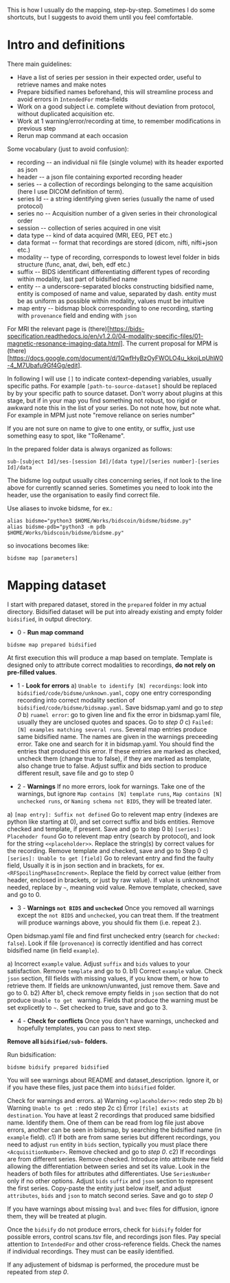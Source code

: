 This is how I usually do the mapping, step-by-step. Sometimes I do some shortcuts, but I suggests to avoid them until you feel comfortable.


# Intro and definitions

There main guidelines:

  - Have a list of series per session in their expected order, useful to retrieve names and make notes
  - Prepare bidsified names beforehand, this will streamline process and avoid errors in `IntendedFor` meta-fields
  - Work on a good subject i.e. complete without deviation from protocol, without duplicated acquisition etc.
  - Work at 1 warning/error/recording at time, to remember modifications in previous step
  - Rerun map command at each occasion

Some vocabulary (just to avoid confusion):
  - recording -- an individual nii file (single volume) with its header exported as json
  - header -- a json file containing exported recording header
  - series -- a collection of recordings belonging to the same acquisition (here I use DICOM definition of term).
  - series Id -- a string identifying given series (usually the name of used protocol)
  - series no -- Acquisition number of a given series in their chronological order
  - session -- collection of series acquired in one visit
  - data type -- kind of data acquired (MRI, EEG, PET etc.)
  - data format -- format that recordings are stored (dicom, nifti, nifti+json etc.)
  - modality -- type of recording, corresponds to lowest level folder in bids structure (func, anat, dwi, beh, edf etc.)
  - suffix -- BIDS identificant differentiating different types of recording within modality, last part of bidsified name
  - entity -- a underscore-separated blocks constructing bidsified name, entity is composed of name and value, separated by dash. entity must be as uniform as possible within modality, values must be intuitive
  - map entry -- bidsmap block corresponding to one recording, starting with `provenance` field and ending with `json`

For MRI the relevant page is (there)[https://bids-specification.readthedocs.io/en/v1.2.0/04-modality-specific-files/01-magnetic-resonance-imaging-data.html]. The current proposal for MPM is (there)[https://docs.google.com/document/d/1QwfHyBzOyFWOLO4u_kkojLpUhW0-4_M7Ubafu9Gf4Gg/edit].

In following I will use `[]` to indicate context-depending variables, usually specific paths.
For example `[path-to-source-dataset]` should be replaced by by your specific path to source dataset.
Don't worry about plugins at this stage, but if in your map you find something not robust, too rigid or awkward note this in the list of your series. Do not note how, but note what. For example in MPM just note "remove reliance on series number"

If you are not sure on name to give to one entity, or suffix, just use something easy to spot, like "ToRename".

In the prepared folder data is always organized as follows:
```
sub-[subject Id]/ses-[session Id]/[data type]/[series number]-[series Id]/data
```

The bidsme log output usually cites concerning series, if not look to the line above for currently scanned series. Sometimes you need to look into the header, use the organisation to easily find correct file.


Use aliases to invoke bidsme, for ex.:
```
alias bidsme="python3 $HOME/Works/bidscoin/bidsme/bidsme.py"
alias bidsme-pdb="python3 -m pdb $HOME/Works/bidscoin/bidsme/bidsme.py"
```
so invocations becomes like:
```
bidsme map [parameters]
```

# Mapping dataset

I start with prepared dataset, stored in the `prepared` folder in my actual directory.
Bidsified dataset will be put into already existing and empty folder `bidsified`, in output directory. 

 * 0 - **Run map command**
```
bidsme map prepared bidsified
```
At first execution this will produce a map based on template.
Template is designed only to attribute correct modalities to recordings, **do not rely on pre-filled values**.

 * 1 -  **Look for errors**
  a) `Unable to identify [N] recordings`: look into `bidsified/code/bidsme/unknown.yaml`, copy one entry corresponding recording into correct modality section of `bidsified/code/bidsme/bidsmap.yaml`. Save bidsmap.yaml and go to *step 0*
  b) `ruamel error`: go to given line and fix the error in bidsmap.yaml file, usually they are unclosed quotes and spaces. Go to *step 0*
  c) `Failed: [N] examples matching several runs`. Several map entries produce same bidsified name. The names are given in the warnings preceeding error. Take one and search for it in bidsmap.yaml. You should find the entries that produced this error. If these entries are marked as checked, uncheck them (change true to false), if they are marked as template, also change true to false. Adjust suffix and bids section to produce different result, save file and go to step 0

 * 2 -  **Warnings**
If no more errors, look for warnings. Take one of the warnings, but ignore `Map contains [N] template runs`, `Map contains [N] unchecked runs`, or `Naming schema not BIDS`, they will be treated later.

  a) `[map entry]: Suffix not defined`
  Go to relevent map entry (indexes are python like starting at 0), and set correct suffix and bids entities. Remove checked and template, if present. Save and go to step 0
  b) `[series]: Placehoder found`
  Go to relevent map entry (search by protocol), and look for the string `<<placeholder>>`. Replace the string(s) by correct values for the recording. Remove template and checked, save and go to Step 0
  c) `[series]: Unable to get [field]`
  Go to relevant entry and find the faulty field, Usually it is in json section and in brackets, for ex. `<RFSpoilingPhaseIncrement>`. Replace the field by correct value (either from header, enclosed in brackets, or just by raw value). If value is unknown/not needed, replace by `~`, meaning void value. Remove template, checked, save and go to 0.

 * 3 - **Warnings `not BIDS` and `unchecked`**
Once you removed all warnings except the `not BIDS` and `unchecked`, you can treat them. If the treatment will produce warnings above, you should fix them (i.e. repeat 2.).

Open bidsmap.yaml file and find first unchecked entry (search for `checked: false`). Look if file (`provenance`) is correctly identified and has correct bidsified name (in field `example`). 

  a) Incorrect `example` value. Adjust `suffix` and `bids` values to your satisfaction. Remove `template` and go to 0.
  b1) Correct `example` value. Check `json` section, fill fields with missing values, if you know them, or how to retrieve them. If fields are unknown/unwanted, just remove them. Save and go to 0.
  b2) After b1, check remove empty fields in `json` section that do not produce `Unable to get ` warning. Fields that produce the warning must be set explicetly to `~`. Set checked to true, save and go to 3.

  
 * 4 - **Check for conflicts**
Once you don't have warnings, unchecked and hopefully templates, you can pass to next step.

**Remove all `bidsified/sub-` folders.**

Run bidsification:
```
bidsme bidsify prepared bidsified
```

You will see warnings about README and dataset\_description. Ignore it, or if you have these files, just pace them into `bidsified` folder.

Check for warnings and errors.
  a) Warning `<<placeholder>>`: redo step 2b
  b) Warning `Unable to get `: redo step 2c
  c) Error `[file] exists at destination`. You have at least 2 recordings that produced same bidsified name. Identify them. One of them can be read from log file just above errors, another can be seen in bidsmap, by searching the bidsified name (in `example` field).
    c1) If both are from same series but different recordings, you need to adjust `run` entity in `bids` section, typically you must place there `<AcquisitionNumber>`. Remove checked and go to *step 0*.
    c2) If recordings are from different series. Remove checked. Introduce into attribute new field allowing the differentiation between series and set its value. Look in the headers of both files for attributes athd differentiates. Use `SeriesNumber` only if no other options. Adjust `bids` `suffix` and `json` section to represent the first series. Copy-paste the entity just below itself, and adjust `attributes`, `bids` and `json` to match second series. Save and go to *step 0*


If you have warnings about missing `bval` and `bvec` files for diffusion, ignore them, they will be treated at plugin.

Once the `bidsify` do not produce errors, check for `bidsify` folder for possible errors, control scans.tsv file, and recordings json files. 
Pay special attention to `IntendedFor` and other cross-reference fields.
Check the names if individual recordings. They must can be easily identified. 

If any adjustement of bidsmap is performed, the procedure must be repeated from *step 0*.

